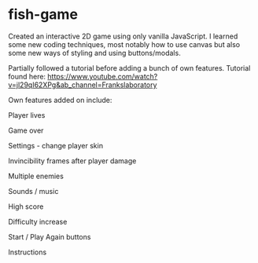 # fish-game

Created an interactive 2D game using only vanilla JavaScript. I learned some new coding techniques, most notably how to use canvas but also some new ways of styling and using buttons/modals.

Partially followed a tutorial before adding a bunch of own features. Tutorial found here: https://www.youtube.com/watch?v=jl29qI62XPg&ab_channel=Frankslaboratory

Own features added on include:

  Player lives
  
  Game over
  
  Settings - change player skin
  
  Invincibility frames after player damage
  
  Multiple enemies
  
  Sounds / music
  
  High score
  
  Difficulty increase
  
  Start / Play Again buttons
  
  Instructions

